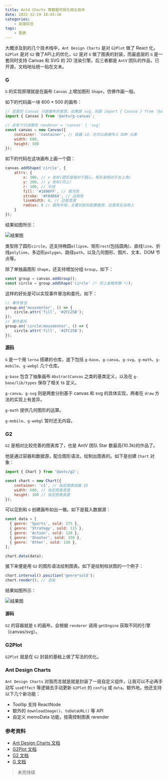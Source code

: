 ```yaml
---
title: Antd Charts 等数据可视化相关技术
date: 2022-12-19 18:43:16
categories:
    - 前端综合
tags:
    - 图表
---
```


大概涉及到的几个技术栈中，`Ant Design Charts` 是对 `G2Plot` 做了 React 化，`G2Plot` 是对 `G2` 做了API上的优化，`G2` 是对 `G` 做了图表的封装，而最底层的 `G` 是一套同时支持 Canvas 和 SVG 的 2D 渲染引擎。后三者都是 `AntV` 团队的作品，已开源，文档地址统一贴在文末。

### G

`G` 的实现原理就是在画布 `Canvas` 上增加图形 `Shape`，仿佛作画一般。

如下的代码画一块 600 \* 500 的画布：

```javascript
// 这里的 Canvas 只是画布的意思，如果是 svg，则是 import { Canvas } from '@antv/g-svg';
import { Canvas } from '@antv/g-canvas';

// 会有个只读属性 renderer = 'canvas' | 'svg'
const canvas = new Canvas({
    container: 'container', // 容器 id，也可以直接传入 DOM 元素
    width: 600,
    height: 500
});
```

如下的代码在这块画布上画一个圆：

```javascript
canvas.addShape('circle', {
    attrs: {
        x: 300, // x 坐标(圆形是相对于圆心，矩形是相对于左上角)
        y: 200, // y 坐标(同上)
        r: 100, // 半径
        fill: '#1890FF', // 填充色
        stroke: '#F04864', // 边框色
        lineWidth: 4, // 边框宽度
        radius: 8 // 圆角半径，主要对矩形配置使用，这里其实没用上
    }
});
```

结果如图所示：

![结果图](https://gw.alipayobjects.com/mdn/rms_6ae20b/afts/img/A*Hz29QLOXPRYAAAAAAAAAAABkARQnAQ)

类型除了圆形`circle`，还支持椭圆`ellipse`、矩形`rect`(包括圆角)、直线`line`、折线`polyline`、多边形`polygon`、路径`path`，以及几何图形、图片、文本、DOM 节点等。

除了单独画图形 `Shape`，还支持增加分组 `Group`，如下：

```javascript
const group = canvas.addGroup();
const circle = group.addShape('circle' /* 同上省略参数 */);
```

这样的好处是可以实现事件冒泡和委托，如下：

```javascript
// 事件冒泡
group.on('mouseenter', () => {
    circle.attr('fill', '#2FC25B');
});
// 事件委托
group.on('circle:mouseenter', () => {
    circle.attr('fill', '#2FC25B');
});
```

#### [源码](https://github.com/antvis/g)

`G` 是一个用 `lerna` 搭建的仓库，底下包括 `g-base`、`g-canva`、`g-svg`、`g-math`、`g-mobile`、`g-webgl` 几个仓库。

`g-base` 包含了抽象画布 `AbstractCanvas` 之类的基类定义，以及在 `g-base/lib/types` 保存了相关 ts 定义。

`g-canva`、`g-svg` 则是两套分别基于 canvas 和 svg 的具体实现，两者在 `draw` 方法的实现上有差异。

`g-math` 提供几何图形的运算。

`g-mobile`、`g-webgl` 暂时还无内容。

### G2

`G2` 是相对比较完善的图表库了，也是 AntV 团队 Star 数最高(10.3k)的作品了。

他是通过容器和数据源，配合图形语法，绘制出图表的。如下是创建 `Chart` 对象：

```javascript
import { Chart } from '@antv/g2';

const chart = new Chart({
    container: 'c1', // 指定图表容器 ID
    width: 600, // 指定图表宽度
    height: 300 // 指定图表高度
});
```

可以见到和 `G` 创建画布如出一辙。如下是载入数据源：

```javascript
const data = [
  { genre: 'Sports', sold: 275 },
  { genre: 'Strategy', sold: 115 },
  { genre: 'Action', sold: 120 },
  { genre: 'Shooter', sold: 350 },
  { genre: 'Other', sold: 150 },
];

chart.data(data);
```

接下来便是用 `G2` 的图形语法绘制图表。如下是绘制柱状图的一个例子：

```javascript
chart.interval().position('genre*sold');
chart.render(); // 渲染
```

结果如图所示：

![结果图](https://gw.alipayobjects.com/mdn/rms_2274c3/afts/img/A*8qbLQb7A0loAAAAAAAAAAABkARQnAQ)

#### 源码

`G2` 的容器就是 `G` 的画布，会根据 `renderer` 调用 `getEngine` 获取不同的引擎（canvas/svg）。

### G2Plot

`G2Plot` 就是在 `G2` 封装的基础上做了写法的优化。

### Ant Design Charts

`Ant Design Charts` 对我而言就是就是封装了一层自定义组件，让我可以不必再手动写 `useEffect` 等逻辑去手动更新 `G2Plot` 的 `config` 或 `data`。额外地，他还支持以下几个新功能：

-   Tooltip 支持 ReactNode
-   额外的 `downloadImage()`、`toDataURL()` 等 API
-   自定义 memoData 功能，按需控制图表 rerender

### 参考资料

-   [Ant Design Charts 文档](https://charts.ant.design/guide)
-   [G2Plot 文档](https://g2plot.antv.vision/zh/docs/manual/introduction)
-   [G2 文档](https://antv-g2.gitee.io/zh/docs/manual/about-g2)
-   [G 文档](https://g.antv.vision/zh/docs/guide/introduce)

> 未完待续